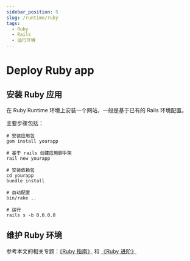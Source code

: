 ```yaml
---
sidebar_position: 5
slug: /runtime/ruby
tags:
  - Ruby
  - Rails
  - 运行环境
---
```


# Deploy Ruby app

## 安装 Ruby 应用

在 Ruby Runtime 环境上安装一个网站，一般是基于已有的 Rails 环境配置。  

主要步骤包括：

```
# 安装应用包
gem install yourapp

# 基于 rails 创建应用脚手架
rail new yourapp

# 安装依赖包
cd yourapp
bundle install

# 自动配置
bin/rake ..

# 运行
rails s -b 0.0.0.0
```

## 维护 Ruby 环境

参考本文的相关专题：[《Ruby 指南》](../ruby) 和 [《Ruby 进阶》](../ruby/advanced) 

